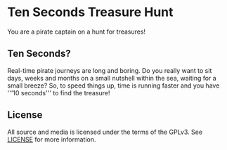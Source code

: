 Ten Seconds Treasure Hunt
=========================

You are a pirate captain on a hunt for treasures!

Ten Seconds?
------------

Real-time pirate journeys are long and boring. Do you really want to sit days, weeks and months on a small nutshell within the sea, waiting for a small breeze? So, to speed things up, time is running faster and you have '''10 seconds''' to find the treasure!

License
-------

All source and media is licensed under the terms of the GPLv3. See [LICENSE](./LICENSE) for more information.
